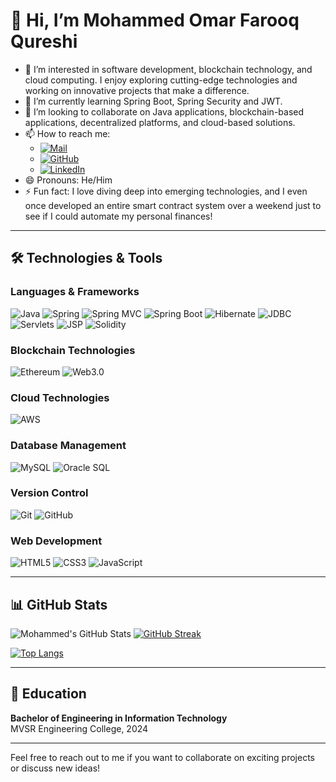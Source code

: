 # 👋 Hi, I’m Mohammed Omar Farooq Qureshi

- 👀 I’m interested in software development, blockchain technology, and cloud computing. I enjoy exploring cutting-edge technologies and working on innovative projects that make a difference.
- 🌱 I’m currently learning Spring Boot, Spring Security and JWT. 
- 💞️ I’m looking to collaborate on Java applications, blockchain-based applications, decentralized platforms, and cloud-based solutions.
- 📫 How to reach me:  
    - [![Mail](https://img.shields.io/badge/Email-D14836?style=flat&logo=gmail&logoColor=white)](mailto:md.omarfarooq.q@gmail.com)
    - [![GitHub](https://img.shields.io/badge/GitHub-181717?style=flat&logo=github&logoColor=white)](https://github.com/mofq786)  
    - [![LinkedIn](https://img.shields.io/badge/LinkedIn-blue?style=flat&logo=linkedin)](https://linkedin.com/in/mofq786)
- 😄 Pronouns: He/Him
- ⚡ Fun fact: I love diving deep into emerging technologies, and I even once developed an entire smart contract system over a weekend just to see if I could automate my personal finances!

---

## 🛠️ Technologies & Tools

### Languages & Frameworks
![Java](https://img.shields.io/badge/Java-ED8B00?style=for-the-badge&logo=java&logoColor=white)
![Spring](https://img.shields.io/badge/Spring-6DB33F?style=for-the-badge&logo=spring&logoColor=white)
![Spring MVC](https://img.shields.io/badge/Spring%20MVC-6DB33F?style=for-the-badge&logo=spring&logoColor=white)
![Spring Boot](https://img.shields.io/badge/Spring%20Boot-6DB33F?style=for-the-badge&logo=springboot&logoColor=white)
![Hibernate](https://img.shields.io/badge/Hibernate-59666C?style=for-the-badge&logo=hibernate&logoColor=white)
![JDBC](https://img.shields.io/badge/JDBC-4C9EE8?style=for-the-badge&logo=java&logoColor=white)
![Servlets](https://img.shields.io/badge/Servlets-4C9EE8?style=for-the-badge&logo=java&logoColor=white)
![JSP](https://img.shields.io/badge/JSP-4C9EE8?style=for-the-badge&logo=java&logoColor=white)
![Solidity](https://img.shields.io/badge/Solidity-363636?style=for-the-badge&logo=solidity&logoColor=white)

### Blockchain Technologies
![Ethereum](https://img.shields.io/badge/Ethereum-3C3C3D?style=for-the-badge&logo=ethereum&logoColor=white)
![Web3.0](https://img.shields.io/badge/Web3.0-E6A540?style=for-the-badge&logo=web3.js&logoColor=white)

### Cloud Technologies
![AWS](https://img.shields.io/badge/AWS-232F3E?style=for-the-badge&logo=amazon-aws&logoColor=white)

### Database Management
![MySQL](https://img.shields.io/badge/MySQL-4479A1?style=for-the-badge&logo=mysql&logoColor=white)
![Oracle SQL](https://img.shields.io/badge/Oracle-F80000?style=for-the-badge&logo=oracle&logoColor=white)

### Version Control
![Git](https://img.shields.io/badge/Git-F05032?style=for-the-badge&logo=git&logoColor=white)
![GitHub](https://img.shields.io/badge/GitHub-181717?style=for-the-badge&logo=github&logoColor=white)

### Web Development
![HTML5](https://img.shields.io/badge/HTML5-E34F26?style=for-the-badge&logo=html5&logoColor=white)
![CSS3](https://img.shields.io/badge/CSS3-1572B6?style=for-the-badge&logo=css3&logoColor=white)
![JavaScript](https://img.shields.io/badge/JavaScript-F7DF1E?style=for-the-badge&logo=javascript&logoColor=black)

---

## 📊 GitHub Stats

![Mohammed's GitHub Stats](https://github-readme-stats.vercel.app/api?username=mofq786&show_icons=true&theme=radical)
[![GitHub Streak](https://github-readme-streak-stats.herokuapp.com/?user=mofq786&theme=radical)](https://git.io/streak-stats)

[![Top Langs](https://github-readme-stats.vercel.app/api/top-langs/?username=mofq786&layout=compact&theme=radical)](https://github.com/anuraghazra/github-readme-stats)


---

## 🌱 Education
**Bachelor of Engineering in Information Technology**  
MVSR Engineering College, 2024  

---

Feel free to reach out to me if you want to collaborate on exciting projects or discuss new ideas!
